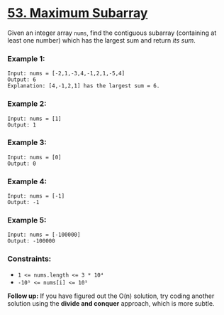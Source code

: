 # [53. Maximum Subarray](https://leetcode.com/problems/maximum-subarray/)

Given an integer array `nums`, find the contiguous subarray (containing at least one number) which has the largest sum and return *its sum*.

### Example 1:
```
Input: nums = [-2,1,-3,4,-1,2,1,-5,4]
Output: 6
Explanation: [4,-1,2,1] has the largest sum = 6.
```

### Example 2:
```
Input: nums = [1]
Output: 1
```

### Example 3:
```
Input: nums = [0]
Output: 0
```

### Example 4:
```
Input: nums = [-1]
Output: -1
```

### Example 5:
```
Input: nums = [-100000]
Output: -100000
```

### Constraints:

- `1 <= nums.length <= 3 * 10⁴`
- `-10⁵ <= nums[i] <= 10⁵`
 

**Follow up:** If you have figured out the O(n) solution, try coding another solution using the **divide and conquer** approach, which is more subtle.

